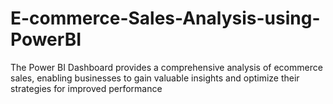 ﻿# E-commerce-Sales-Analysis-using-PowerBI
The Power BI Dashboard provides a comprehensive analysis of ecommerce sales, enabling businesses to gain valuable insights and optimize their strategies for improved performance
